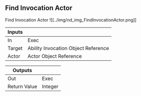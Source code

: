 ## Find Invocation Actor
Find Invocation Actor
![[../img/nd_img_FindInvocationActor.png]]

|Inputs||
|--|--|
| In | Exec |
| Target | Ability Invocation Object Reference |
| Actor | Actor Object Reference |

|Outputs||
|--|--|
| Out | Exec |
| Return Value | Integer |
